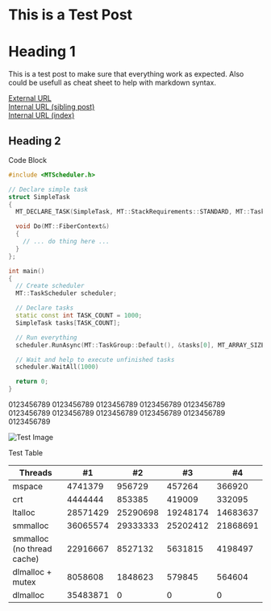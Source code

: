 # This is a Test Post

# Heading 1

This is a test post to make sure that everything work as expected. 
Also could be usefull as cheat sheet to help with markdown syntax.

[External URL](https://github.com/lifeparticle/Markdown-Cheatsheet)  
[Internal URL (sibling post)](/posts/2023-9-15-00-HelloWorld.md)  
[Internal URL (index)](/index.md)  

## Heading 2

Code Block  

```c++
#include <MTScheduler.h>

// Declare simple task
struct SimpleTask
{
  MT_DECLARE_TASK(SimpleTask, MT::StackRequirements::STANDARD, MT::TaskPriority::NORMAL, MT::Color::Blue);

  void Do(MT::FiberContext&)
  {
    // ... do thing here ...
  }
};

int main()
{
  // Create scheduler
  MT::TaskScheduler scheduler;

  // Declare tasks
  static const int TASK_COUNT = 1000;
  SimpleTask tasks[TASK_COUNT];

  // Run everything
  scheduler.RunAsync(MT::TaskGroup::Default(), &tasks[0], MT_ARRAY_SIZE(tasks));

  // Wait and help to execute unfinished tasks
  scheduler.WaitAll(1000)

  return 0;
}
```
0123456789 0123456789 0123456789 0123456789 0123456789 0123456789 0123456789 0123456789 0123456789 0123456789 0123456789

![Test Image](https://pbs.twimg.com/media/Fmu-C6raYAAYdv1?format=jpg&name=large)

Test Table  

Threads | #1 | #2 | #3 | #4
--- | --- | --- | --- |--- 
mspace | 4741379 | 956729 | 457264 | 366920
crt | 4444444 | 853385 | 419009 | 332095
ltalloc | 28571429 | 25290698 | 19248174 | 14683637
smmalloc | 36065574 | 29333333 | 25202412 | 21868691
smmalloc (no thread cache)  | 22916667 | 8527132 | 5631815 | 4198497
dlmalloc + mutex | 8058608 | 1848623 | 579845 | 564604
dlmalloc | 35483871 | 0 | 0 | 0


